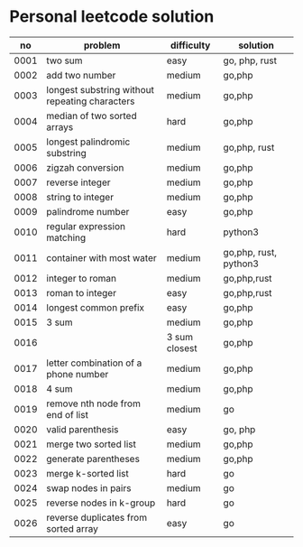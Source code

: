 # Personal leetcode solution

|no|problem|difficulty|solution|
| -| -| -| -|
|0001|two sum|easy|go, php, rust|
|0002|add two number|medium|go,php|
|0003|longest substring without repeating characters|medium|go,php|
|0004|median of two sorted arrays|hard|go,php|
|0005|longest palindromic substring|medium|go,php, rust|
|0006|zigzah conversion|medium|go,php|
|0007|reverse integer|medium|go,php|
|0008|string to integer|medium|go,php|
|0009|palindrome number|easy|go,php|
|0010|regular expression matching|hard|python3|
|0011|container with most water|medium|go,php, rust, python3|
|0012|integer to roman|medium|go,php,rust|
|0013|roman to integer|easy|go,php,rust|
|0014|longest common prefix|easy|go,php|
|0015|3 sum|medium|go,php|
|0016||3 sum closest|go,php|
|0017|letter combination of a phone number|medium|go,php|
|0018|4 sum|medium|go,php|
|0019|remove nth node from end of list|medium|go|
|0020|valid parenthesis|easy|go, php|
|0021|merge two sorted list|medium|go,php|
|0022|generate parentheses|medium|go,php|
|0023|merge k-sorted list|hard|go|
|0024|swap nodes in pairs|medium|go|
|0025|reverse nodes in k-group|hard|go|
|0026|reverse duplicates from sorted array|easy|go|
